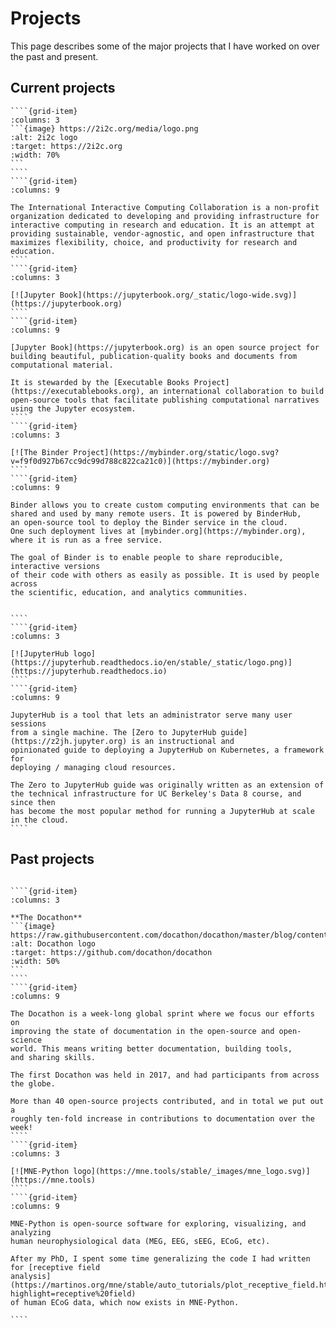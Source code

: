 # Projects

This page describes some of the major projects that I have worked on over the past and present.

## Current projects

`````{grid} 2
````{grid-item}
:columns: 3
```{image} https://2i2c.org/media/logo.png
:alt: 2i2c logo
:target: https://2i2c.org
:width: 70%
```
````
````{grid-item}
:columns: 9

The International Interactive Computing Collaboration is a non-profit organization dedicated to developing and providing infrastructure for interactive computing in research and education. It is an attempt at providing sustainable, vendor-agnostic, and open infrastructure that maximizes flexibility, choice, and productivity for research and education.
````
````{grid-item}
:columns: 3

[![Jupyter Book](https://jupyterbook.org/_static/logo-wide.svg)](https://jupyterbook.org)
````
````{grid-item}
:columns: 9

[Jupyter Book](https://jupyterbook.org) is an open source project for building beautiful, publication-quality books and documents from computational material.

It is stewarded by the [Executable Books Project](https://executablebooks.org), an international collaboration to build open-source tools that facilitate publishing computational narratives using the Jupyter ecosystem.
````
````{grid-item}
:columns: 3

[![The Binder Project](https://mybinder.org/static/logo.svg?v=f9f0d927b67cc9dc99d788c822ca21c0)](https://mybinder.org)
````
````{grid-item}
:columns: 9

Binder allows you to create custom computing environments that can be
shared and used by many remote users. It is powered by BinderHub,
an open-source tool to deploy the Binder service in the cloud.
One such deployment lives at [mybinder.org](https://mybinder.org),
where it is run as a free service.

The goal of Binder is to enable people to share reproducible, interactive versions
of their code with others as easily as possible. It is used by people across
the scientific, education, and analytics communities.


````
````{grid-item}
:columns: 3

[![JupyterHub logo](https://jupyterhub.readthedocs.io/en/stable/_static/logo.png)](https://jupyterhub.readthedocs.io)
````
````{grid-item}
:columns: 9

JupyterHub is a tool that lets an administrator serve many user sessions
from a single machine. The [Zero to JupyterHub guide](https://z2jh.jupyter.org) is an instructional and
opinionated guide to deploying a JupyterHub on Kubernetes, a framework for
deploying / managing cloud resources.

The Zero to JupyterHub guide was originally written as an extension of
the technical infrastructure for UC Berkeley's Data 8 course, and since then
has become the most popular method for running a JupyterHub at scale in the cloud.
````
`````

## Past projects

`````{grid} 2

````{grid-item}
:columns: 3

**The Docathon**
```{image} https://raw.githubusercontent.com/docathon/docathon/master/blog/content/images/logo.svg
:alt: Docathon logo
:target: https://github.com/docathon/docathon
:width: 50%
```
````
````{grid-item}
:columns: 9

The Docathon is a week-long global sprint where we focus our efforts on
improving the state of documentation in the open-source and open-science
world. This means writing better documentation, building tools,
and sharing skills.

The first Docathon was held in 2017, and had participants from across the globe.

More than 40 open-source projects contributed, and in total we put out a
roughly ten-fold increase in contributions to documentation over the week!
````
````{grid-item}
:columns: 3

[![MNE-Python logo](https://mne.tools/stable/_images/mne_logo.svg)](https://mne.tools)
````
````{grid-item}
:columns: 9

MNE-Python is open-source software for exploring, visualizing, and analyzing
human neurophysiological data (MEG, EEG, sEEG, ECoG, etc).

After my PhD, I spent some time generalizing the code I had written for [receptive field
analysis](https://martinos.org/mne/stable/auto_tutorials/plot_receptive_field.html?highlight=receptive%20field)
of human ECoG data, which now exists in MNE-Python.

````
`````
